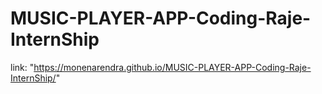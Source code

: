 # MUSIC-PLAYER-APP-Coding-Raje-InternShip

link: "https://monenarendra.github.io/MUSIC-PLAYER-APP-Coding-Raje-InternShip/"
